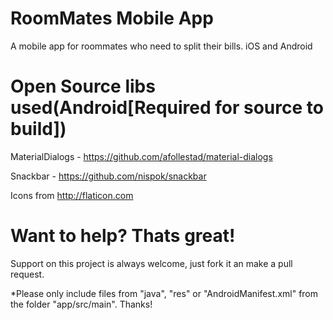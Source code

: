 RoomMates Mobile App
=================

A mobile app for roommates who need to split their bills. iOS and Android



Open Source libs used(Android[Required for source to build])
=================
MaterialDialogs - https://github.com/afollestad/material-dialogs

Snackbar - https://github.com/nispok/snackbar

Icons from http://flaticon.com

Want to help? Thats great!
=================
Support on this project is always welcome, just fork it an make a pull request.

*Please only include files from "java", "res" or "AndroidManifest.xml" from the folder "app/src/main". Thanks!
